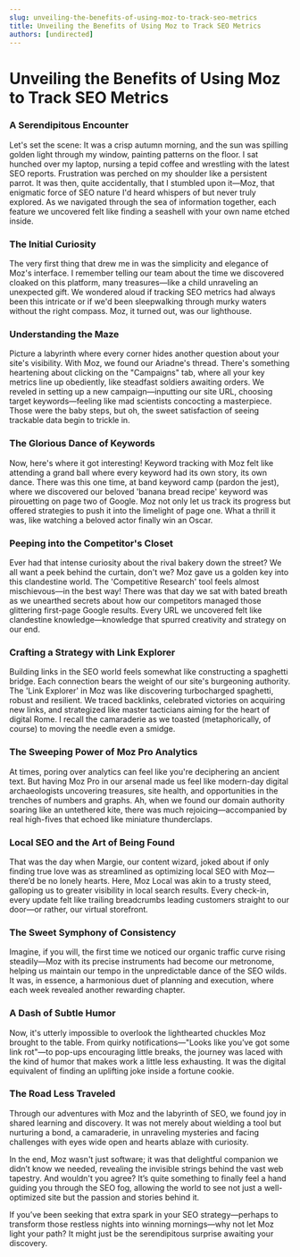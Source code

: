 ```yaml
---
slug: unveiling-the-benefits-of-using-moz-to-track-seo-metrics
title: Unveiling the Benefits of Using Moz to Track SEO Metrics
authors: [undirected]
---
```



# Unveiling the Benefits of Using Moz to Track SEO Metrics

### A Serendipitous Encounter

Let's set the scene: It was a crisp autumn morning, and the sun was spilling golden light through my window, painting patterns on the floor. I sat hunched over my laptop, nursing a tepid coffee and wrestling with the latest SEO reports. Frustration was perched on my shoulder like a persistent parrot. It was then, quite accidentally, that I stumbled upon it—Moz, that enigmatic force of SEO nature I'd heard whispers of but never truly explored. As we navigated through the sea of information together, each feature we uncovered felt like finding a seashell with your own name etched inside.

### The Initial Curiosity

The very first thing that drew me in was the simplicity and elegance of Moz's interface. I remember telling our team about the time we discovered cloaked on this platform, many treasures—like a child unraveling an unexpected gift. We wondered aloud if tracking SEO metrics had always been this intricate or if we'd been sleepwalking through murky waters without the right compass. Moz, it turned out, was our lighthouse.

### Understanding the Maze

Picture a labyrinth where every corner hides another question about your site's visibility. With Moz, we found our Ariadne's thread. There's something heartening about clicking on the "Campaigns" tab, where all your key metrics line up obediently, like steadfast soldiers awaiting orders. We reveled in setting up a new campaign—inputting our site URL, choosing target keywords—feeling like mad scientists concocting a masterpiece. Those were the baby steps, but oh, the sweet satisfaction of seeing trackable data begin to trickle in.

### The Glorious Dance of Keywords

Now, here's where it got interesting! Keyword tracking with Moz felt like attending a grand ball where every keyword had its own story, its own dance. There was this one time, at band keyword camp (pardon the jest), where we discovered our beloved 'banana bread recipe' keyword was pirouetting on page two of Google. Moz not only let us track its progress but offered strategies to push it into the limelight of page one. What a thrill it was, like watching a beloved actor finally win an Oscar.

### Peeping into the Competitor's Closet

Ever had that intense curiosity about the rival bakery down the street? We all want a peek behind the curtain, don't we? Moz gave us a golden key into this clandestine world. The 'Competitive Research' tool feels almost mischievous—in the best way! There was that day we sat with bated breath as we unearthed secrets about how our competitors managed those glittering first-page Google results. Every URL we uncovered felt like clandestine knowledge—knowledge that spurred creativity and strategy on our end.

### Crafting a Strategy with Link Explorer

Building links in the SEO world feels somewhat like constructing a spaghetti bridge. Each connection bears the weight of our site's burgeoning authority. The 'Link Explorer' in Moz was like discovering turbocharged spaghetti, robust and resilient. We traced backlinks, celebrated victories on acquiring new links, and strategized like master tacticians aiming for the heart of digital Rome. I recall the camaraderie as we toasted (metaphorically, of course) to moving the needle even a smidge.

### The Sweeping Power of Moz Pro Analytics

At times, poring over analytics can feel like you're deciphering an ancient text. But having Moz Pro in our arsenal made us feel like modern-day digital archaeologists uncovering treasures, site health, and opportunities in the trenches of numbers and graphs. Ah, when we found our domain authority soaring like an untethered kite, there was much rejoicing—accompanied by real high-fives that echoed like miniature thunderclaps.

### Local SEO and the Art of Being Found

That was the day when Margie, our content wizard, joked about if only finding true love was as streamlined as optimizing local SEO with Moz—there’d be no lonely hearts. Here, Moz Local was akin to a trusty steed, galloping us to greater visibility in local search results. Every check-in, every update felt like trailing breadcrumbs leading customers straight to our door—or rather, our virtual storefront.

### The Sweet Symphony of Consistency

Imagine, if you will, the first time we noticed our organic traffic curve rising steadily—Moz with its precise instruments had become our metronome, helping us maintain our tempo in the unpredictable dance of the SEO wilds. It was, in essence, a harmonious duet of planning and execution, where each week revealed another rewarding chapter.

### A Dash of Subtle Humor

Now, it's utterly impossible to overlook the lighthearted chuckles Moz brought to the table. From quirky notifications—"Looks like you’ve got some link rot"—to pop-ups encouraging little breaks, the journey was laced with the kind of humor that makes work a little less exhausting. It was the digital equivalent of finding an uplifting joke inside a fortune cookie.

### The Road Less Traveled

Through our adventures with Moz and the labyrinth of SEO, we found joy in shared learning and discovery. It was not merely about wielding a tool but nurturing a bond, a camaraderie, in unraveling mysteries and facing challenges with eyes wide open and hearts ablaze with curiosity. 

In the end, Moz wasn't just software; it was that delightful companion we didn’t know we needed, revealing the invisible strings behind the vast web tapestry. And wouldn't you agree? It’s quite something to finally feel a hand guiding you through the SEO fog, allowing the world to see not just a well-optimized site but the passion and stories behind it. 

If you’ve been seeking that extra spark in your SEO strategy—perhaps to transform those restless nights into winning mornings—why not let Moz light your path? It might just be the serendipitous surprise awaiting your discovery.